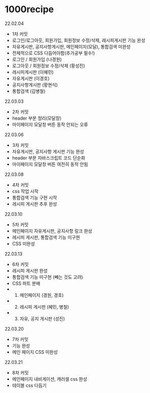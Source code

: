 # 1000recipe
22.02.04
- 1차 커밋
- 로그인/로그아웃, 회원가입, 회원정보 수정/삭제, 레시피게시판 기능 완성 
- 자유게시판, 공지사항게시판, 메인페이지(모달), 통합검색 미완성
- 전체적으로 CSS 다듬어야함(추가공부 필수!)
- 로그인 / 회원가입 (나경원)
- 로그아웃 / 회원정보 수정/삭제 (황성진)
- 레시피게시판 (이혜민)
- 자유게시판 (이경호)
- 공지사항게시판 (황현식)
- 통합검색 (김병철)

22.03.03
 - 2차 커밋
 - header 부분 정리(모달창)
 - 마이페이지 모달창 버튼 동작 안되는 오류

 22.03.06
 - 3차 커밋
 - 자유게시판, 공지사항 게시판 기능 완성
 - header 부문 자바스크립트 코드 단순화
 - 마이페이지 모달창 버튼 여전히 동작 안됨

22.03.08
 - 4차 커밋
 - css 작업 시작
 - 통합검색 기능 구현 시작
 - 레시피 게시판 추후 완성
 
22.03.10
 - 5차 커밋
 - 메인페이지 자유게시판, 공지사항 링크 완성
 - 레시피 게시판, 통합검색 기능 미구현
 - CSS 미완성

22.03.13
 - 6차 커밋
 - 레시피 게시판 완성
 - 통합검색 기능 미구현 (빼는 것도 고려)
 - CSS 파트 분배
 - 1. 메인페이지 (경원, 경호)
 - 2. 레시피 게시판 (혜민, 병철)
 - 3. 자유, 공지 게시판 (성진)

22.03.20
 - 7차 커밋
 - 기능 완성
 - 메인 페이지 CSS 미완성

22.03.21
 - 8차 커밋
 - 메인페이지 내비게이션, 캐러셀 css 완성
 - 테이블 css 다듬기

